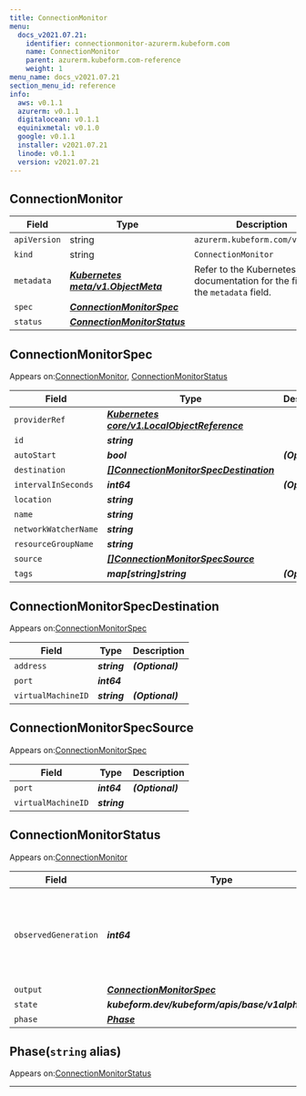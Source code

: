```yaml
---
title: ConnectionMonitor
menu:
  docs_v2021.07.21:
    identifier: connectionmonitor-azurerm.kubeform.com
    name: ConnectionMonitor
    parent: azurerm.kubeform.com-reference
    weight: 1
menu_name: docs_v2021.07.21
section_menu_id: reference
info:
  aws: v0.1.1
  azurerm: v0.1.1
  digitalocean: v0.1.1
  equinixmetal: v0.1.0
  google: v0.1.1
  installer: v2021.07.21
  linode: v0.1.1
  version: v2021.07.21
---
```


## ConnectionMonitor
| Field | Type | Description |
| ------ | ----- | ----------- |
| `apiVersion` | string | `azurerm.kubeform.com/v1alpha1` |
|    `kind` | string | `ConnectionMonitor` |
| `metadata` | ***[Kubernetes meta/v1.ObjectMeta](https://v1-18.docs.kubernetes.io/docs/reference/generated/kubernetes-api/v1.18/#objectmeta-v1-meta)***|Refer to the Kubernetes API documentation for the fields of the `metadata` field.|
| `spec` | ***[ConnectionMonitorSpec](#connectionmonitorspec)***||
| `status` | ***[ConnectionMonitorStatus](#connectionmonitorstatus)***||
## ConnectionMonitorSpec

Appears on:[ConnectionMonitor](#connectionmonitor), [ConnectionMonitorStatus](#connectionmonitorstatus)

| Field | Type | Description |
| ------ | ----- | ----------- |
| `providerRef` | ***[Kubernetes core/v1.LocalObjectReference](https://v1-18.docs.kubernetes.io/docs/reference/generated/kubernetes-api/v1.18/#localobjectreference-v1-core)***||
| `id` | ***string***||
| `autoStart` | ***bool***| ***(Optional)*** |
| `destination` | ***[[]ConnectionMonitorSpecDestination](#connectionmonitorspecdestination)***||
| `intervalInSeconds` | ***int64***| ***(Optional)*** |
| `location` | ***string***||
| `name` | ***string***||
| `networkWatcherName` | ***string***||
| `resourceGroupName` | ***string***||
| `source` | ***[[]ConnectionMonitorSpecSource](#connectionmonitorspecsource)***||
| `tags` | ***map[string]string***| ***(Optional)*** |
## ConnectionMonitorSpecDestination

Appears on:[ConnectionMonitorSpec](#connectionmonitorspec)

| Field | Type | Description |
| ------ | ----- | ----------- |
| `address` | ***string***| ***(Optional)*** |
| `port` | ***int64***||
| `virtualMachineID` | ***string***| ***(Optional)*** |
## ConnectionMonitorSpecSource

Appears on:[ConnectionMonitorSpec](#connectionmonitorspec)

| Field | Type | Description |
| ------ | ----- | ----------- |
| `port` | ***int64***| ***(Optional)*** |
| `virtualMachineID` | ***string***||
## ConnectionMonitorStatus

Appears on:[ConnectionMonitor](#connectionmonitor)

| Field | Type | Description |
| ------ | ----- | ----------- |
| `observedGeneration` | ***int64***| ***(Optional)*** Resource generation, which is updated on mutation by the API Server.|
| `output` | ***[ConnectionMonitorSpec](#connectionmonitorspec)***| ***(Optional)*** |
| `state` | ***kubeform.dev/kubeform/apis/base/v1alpha1.State***| ***(Optional)*** |
| `phase` | ***[Phase](#phase)***| ***(Optional)*** |
## Phase(`string` alias)

Appears on:[ConnectionMonitorStatus](#connectionmonitorstatus)

---
